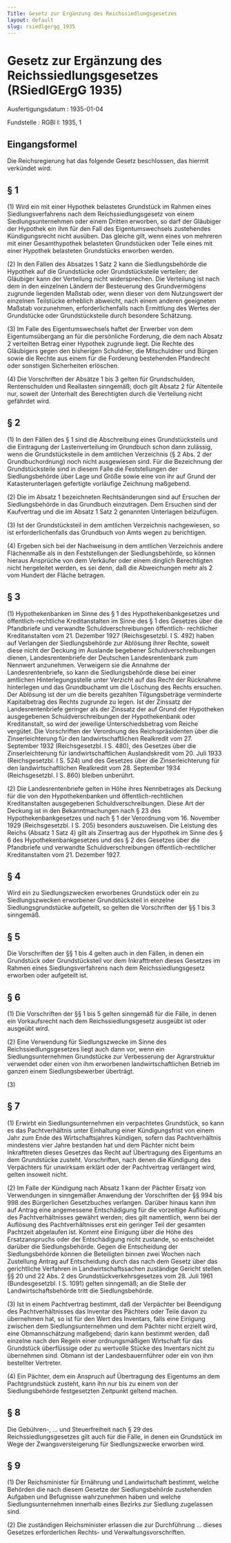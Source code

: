 ```yaml
---
Title: Gesetz zur Ergänzung des Reichssiedlungsgesetzes
layout: default
slug: rsiedlgergg_1935
---
```


# Gesetz zur Ergänzung des Reichssiedlungsgesetzes (RSiedlGErgG 1935)

Ausfertigungsdatum
:   1935-01-04

Fundstelle
:   RGBl I: 1935, 1



## Eingangsformel

Die Reichsregierung hat das folgende Gesetz beschlossen, das hiermit
verkündet wird:


## § 1

(1) Wird ein mit einer Hypothek belastetes Grundstück im Rahmen eines
Siedlungsverfahrens nach dem Reichssiedlungsgesetz von einem
Siedlungsunternehmen oder einem Dritten erworben, so darf der
Gläubiger der Hypothek ein ihm für den Fall des Eigentumswechsels
zustehendes Kündigungsrecht nicht ausüben. Das gleiche gilt, wenn
eines von mehreren mit einer Gesamthypothek belasteten Grundstücken
oder Teile eines mit einer Hypothek belasteten Grundstücks erworben
werden.

(2) In den Fällen des Absatzes 1 Satz 2 kann die Siedlungsbehörde die
Hypothek auf die Grundstücke oder Grundstücksteile verteilen; der
Gläubiger kann der Verteilung nicht widersprechen. Die Verteilung ist
nach dem in den einzelnen Ländern der Besteuerung des Grundvermögens
zugrunde liegenden Maßstab oder, wenn dieser von dem Nutzungswert der
einzelnen Teilstücke erheblich abweicht, nach einem anderen geeigneten
Maßstab vorzunehmen, erforderlichenfalls nach Ermittlung des Wertes
der Grundstücke oder Grundstücksteile durch besondere Schätzung.

(3) Im Falle des Eigentumswechsels haftet der Erwerber von dem
Eigentumsübergang an für die persönliche Forderung, die dem nach
Absatz 2 verteilten Betrag einer Hypothek zugrunde liegt. Die Rechte
des Gläubigers gegen den bisherigen Schuldner, die Mitschuldner und
Bürgen sowie die Rechte aus einem für die Forderung bestehenden
Pfandrecht oder sonstigen Sicherheiten erlöschen.

(4) Die Vorschriften der Absätze 1 bis 3 gelten für Grundschulden,
Rentenschulden und Reallasten sinngemäß; doch gilt Absatz 2 für
Altenteile nur, soweit der Unterhalt des Berechtigten durch die
Verteilung nicht gefährdet wird.


## § 2

(1) In den Fällen des § 1 sind die Abschreibung eines Grundstücksteils
und die Eintragung der Lastenverteilung im Grundbuch schon dann
zulässig, wenn die Grundstücksteile in dem amtlichen Verzeichnis (§ 2
Abs. 2 der Grundbuchordnung) noch nicht ausgewiesen sind. Für die
Bezeichnung der Grundstücksteile sind in diesem Falle die
Feststellungen der Siedlungsbehörde über Lage und Größe sowie eine von
ihr auf Grund der Katasterunterlagen gefertigte vorläufige Zeichnung
maßgebend.

(2) Die im Absatz 1 bezeichneten Rechtsänderungen sind auf Ersuchen
der Siedlungsbehörde in das Grundbuch einzutragen. Dem Ersuchen sind
der Kaufvertrag und die im Absatz 1 Satz 2 genannten Unterlagen
beizufügen.

(3) Ist der Grundstücksteil in dem amtlichen Verzeichnis nachgewiesen,
so ist erforderlichenfalls das Grundbuch von Amts wegen zu
berichtigen.

(4) Ergeben sich bei der Nachweisung in dem amtlichen Verzeichnis
andere Flächenmaße als in den Feststellungen der Siedlungsbehörde, so
können hieraus Ansprüche von dem Verkäufer oder einem dinglich
Berechtigten nicht hergeleitet werden, es sei denn, daß die
Abweichungen mehr als 2 vom Hundert der Fläche betragen.


## § 3

(1) Hypothekenbanken im Sinne des § 1 des Hypothekenbankgesetzes und
öffentlich-rechtliche Kreditanstalten im Sinne des § 1 des Gesetzes
über die Pfandbriefe und verwandte Schuldverschreibungen öffentlich-
rechtlicher Kreditanstalten vom 21. Dezember 1927 (Reichsgesetzbl. I
S. 492) haben auf Verlangen der Siedlungsbehörde zur Ablösung ihrer
Rechte, soweit diese nicht der Deckung im Auslande begebener
Schuldverschreibungen dienen, Landesrentenbriefe der Deutschen
Landesrentenbank zum Nennwert anzunehmen. Verweigern sie die Annahme
der Landesrentenbriefe, so kann die Siedlungsbehörde diese bei einer
amtlichen Hinterlegungsstelle unter Verzicht auf das Recht der
Rücknahme hinterlegen und das Grundbuchamt um die Löschung des Rechts
ersuchen. Der Ablösung ist der um die bereits gezahlten
Tilgungsbeträge verminderte Kapitalbetrag des Rechts zugrunde zu
legen. Ist der Zinssatz der Landesrentenbriefe geringer als der
Zinssatz der auf Grund der Hypotheken ausgegebenen
Schuldverschreibungen der Hypothekenbank oder Kreditanstalt, so wird
der jeweilige Unterschiedsbetrag vom
Reiche              vergütet. Die Vorschriften der Verordnung des
Reichspräsidenten über die Zinserleichterung für den
landwirtschaftlichen Realkredit vom 27. September 1932
(Reichsgesetzbl. I S. 480), des Gesetzes über die Zinserleichterung
für landwirtschaftlichen Auslandskredit vom 20. Juli 1933
(Reichsgesetzbl. I S. 524) und des Gesetzes über die Zinserleichterung
für den landwirtschaftlichen Realkredit vom 28. September 1934
(Reichsgesetzbl. I S. 860) bleiben unberührt.

(2) Die Landesrentenbriefe gelten in Höhe ihres Nennbetrages als
Deckung für die von den Hypothekenbanken und öffentlich-rechtlichen
Kreditanstalten ausgegebenen Schuldverschreibungen. Diese Art der
Deckung ist in den Bekanntmachungen nach § 23 des
Hypothekenbankgesetzes und nach § 1 der Verordnung vom 16. November
1929 (Reichsgesetzbl. I S. 205) besonders auszuweisen. Die Leistung
des
Reichs              (Absatz 1 Satz 4) gilt als Zinsertrag aus der
Hypothek im Sinne des § 6 des Hypothekenbankgesetzes und des § 2 des
Gesetzes über die Pfandbriefe und verwandte Schuldverschreibungen
öffentlich-rechtlicher Kreditanstalten vom 21. Dezember 1927.


## § 4

Wird ein zu Siedlungszwecken erworbenes Grundstück oder ein zu
Siedlungszwecken erworbener Grundstücksteil in einzelne
Siedlungsgrundstücke aufgeteilt, so gelten die Vorschriften der §§ 1
bis 3 sinngemäß.


## § 5

Die Vorschriften der §§ 1 bis 4 gelten auch in den Fällen, in denen
ein Grundstück oder Grundstücksteil vor dem Inkrafttreten dieses
Gesetzes im Rahmen eines Siedlungsverfahrens nach dem
Reichssiedlungsgesetz erworben oder aufgeteilt ist.


## § 6

(1) Die Vorschriften der §§ 1 bis 5 gelten sinngemäß für die Fälle, in
denen ein Vorkaufsrecht nach dem Reichssiedlungsgesetz ausgeübt ist
oder ausgeübt wird.

(2) Eine Verwendung für Siedlungszwecke im Sinne des
Reichssiedlungsgesetzes liegt auch dann vor, wenn ein
Siedlungsunternehmen Grundstücke zur Verbesserung der Agrarstruktur
verwendet oder einen von ihm erworbenen landwirtschaftlichen Betrieb
im ganzen einem Siedlungsbewerber überträgt.

(3)


## § 7

(1) Erwirbt ein Siedlungsunternehmen ein verpachtetes Grundstück, so
kann es das Pachtverhältnis unter Einhaltung einer Kündigungsfrist von
einem Jahr zum Ende des Wirtschaftsjahres kündigen, sofern das
Pachtverhältnis mindestens vier Jahre bestanden hat und dem Pächter
nicht beim Inkrafttreten dieses Gesetzes das Recht auf Übertragung des
Eigentums an dem Grundstücke zusteht. Vorschriften, nach denen die
Kündigung des Verpächters für unwirksam erklärt oder der Pachtvertrag
verlängert wird, gelten insoweit nicht.

(2) Im Falle der Kündigung nach Absatz 1 kann der Pächter Ersatz von
Verwendungen in sinngemäßer Anwendung der Vorschriften der §§ 994 bis
998 des Bürgerlichen Gesetzbuches verlangen. Darüber hinaus kann ihm
auf Antrag eine angemessene Entschädigung für die vorzeitige Auflösung
des Pachtverhältnisses gewährt werden; dies gilt namentlich, wenn bei
der Auflösung des Pachtverhältnisses erst ein geringer Teil der
gesamten Pachtzeit abgelaufen ist. Kommt eine Einigung über die Höhe
des Ersatzanspruchs oder der Entschädigung nicht zustande, so
entscheidet darüber die Siedlungsbehörde. Gegen die Entscheidung der
Siedlungsbehörde können die Beteiligten binnen zwei Wochen nach
Zustellung Antrag auf Entscheidung durch das nach dem Gesetz über das
gerichtliche Verfahren in Landwirtschaftssachen zuständige Gericht
stellen. §§ 20 und 22 Abs. 2 des Grundstückverkehrsgesetzes vom 28.
Juli 1961 (Bundesgesetzbl. I S. 1091) gelten sinngemäß; an die Stelle
der Landwirtschaftsbehörde tritt die Siedlungsbehörde.

(3) Ist in einem Pachtvertrag bestimmt, daß der Verpächter bei
Beendigung des Pachtverhältnisses das Inventar des Pächters oder Teile
davon zu übernehmen hat, so ist für den Wert des Inventars, falls eine
Einigung zwischen dem Siedlungsunternehmen und dem Pächter nicht
erzielt wird, eine Obmannschätzung maßgebend; darin kann bestimmt
werden, daß einzelne nach den Regeln einer ordnungsmäßigen Wirtschaft
für das Grundstück überflüssige oder zu wertvolle Stücke des Inventars
nicht zu übernehmen sind. Obmann ist der
Landesbauernführer              oder ein von ihm bestellter Vertreter.

(4) Ein Pächter, dem ein Anspruch auf Übertragung des Eigentums an dem
Pachtgrundstück zusteht, kann ihn nur bis zu einem von der
Siedlungsbehörde festgesetzten Zeitpunkt geltend machen.


## § 8

Die Gebühren-, ... und Steuerfreiheit nach § 29 des
Reichssiedlungsgesetzes gilt auch für die Fälle, in denen ein
Grundstück im Wege der Zwangsversteigerung für Siedlungszwecke
erworben wird.


## § 9

(1) Der
Reichsminister für Ernährung und Landwirtschaft              bestimmt,
welche Behörden die nach diesem Gesetze der Siedlungsbehörde
zustehenden Aufgaben und Befugnisse wahrzunehmen haben und welche
Siedlungsunternehmen innerhalb eines Bezirks zur Siedlung zugelassen
sind.

(2) Die zuständigen
Reichsminister              erlassen die zur Durchführung ... dieses
Gesetzes erforderlichen Rechts- und Verwaltungsvorschriften.

